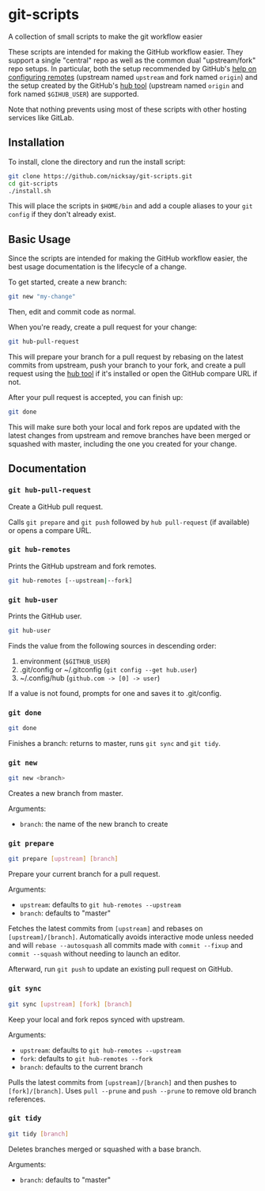 # git-scripts

A collection of small scripts to make the git workflow easier

These scripts are intended for making the GitHub workflow easier.
They support a single "central" repo as well as the common dual
"upstream/fork" repo setups.  In particular, both the setup recommended
by GitHub's [help on configuring remotes][] (upstream named `upstream`
and fork named `origin`) and the setup created by the GitHub's
[hub tool]() (upstream named `origin` and fork named `$GIHUB_USER`) are
supported.

Note that nothing prevents using most of these scripts with other
hosting services like GitLab.


## Installation

To install, clone the directory and run the install script:

```sh
git clone https://github.com/nicksay/git-scripts.git
cd git-scripts
./install.sh
```

This will place the scripts in `$HOME/bin` and add a couple aliases to
your `git config` if they don't already exist.


## Basic Usage

Since the scripts are intended for making the GitHub workflow easier,
the best usage documentation is the lifecycle of a change.

To get started, create a new branch:

```sh
git new "my-change"
```

Then, edit and commit code as normal.

When you're ready, create a pull request for your change:

```sh
git hub-pull-request
```

This will prepare your branch for a pull request by rebasing on the
latest commits from upstream, push your branch to your fork, and create
a pull request using the [hub tool][] if it's installed or open the
GitHub compare URL if not.

After your pull request is accepted, you can finish up:

```sh
git done
```

This will make sure both your local and fork repos are updated with the
latest changes from upstream and remove branches have been merged or
squashed with master, including the one you created for your change.


## Documentation

### `git hub-pull-request`

Create a GitHub pull request.

Calls `git prepare` and `git push` followed by `hub pull-request`
(if available) or opens a compare URL.


### `git hub-remotes`

Prints the GitHub upstream and fork remotes.

```sh
git hub-remotes [--upstream|--fork]
```

### `git hub-user`

Prints the GitHub user.

```sh
git hub-user
```

Finds the value from the following sources in descending order:
1. environment (`$GITHUB_USER`)
2. .git/config or ~/.gitconfig (`git config --get hub.user`)
3. ~/.config/hub (`github.com -> [0] -> user`)

If a value is not found, prompts for one and saves it to .git/config.

### `git done`

```sh
git done
```

Finishes a branch: returns to master, runs `git sync` and `git tidy`.

### `git new`

```sh
git new <branch>
```

Creates a new branch from master.

Arguments:
- `branch`: the name of the new branch to create

### `git prepare`

```sh
git prepare [upstream] [branch]
```

Prepare your current branch for a pull request.

Arguments:
- `upstream`: defaults to `git hub-remotes --upstream`
- `branch`: defaults to "master"

Fetches the latest commits from `[upstream]` and rebases on
`[upstream]/[branch]`. Automatically avoids interactive mode unless
needed and will `rebase --autosquash` all commits made with
`commit --fixup` and `commit --squash` without needing to launch an
editor.

Afterward, run `git push` to update an existing pull request on GitHub.

### `git sync`

```sh
git sync [upstream] [fork] [branch]
```

Keep your local and fork repos synced with upstream.

Arguments:
- `upstream`: defaults to `git hub-remotes --upstream`
- `fork`: defaults to `git hub-remotes --fork`
- `branch`: defaults to the current branch

Pulls the latest commits from `[upstream]/[branch]` and then pushes
to `[fork]/[branch]`.  Uses `pull --prune` and `push --prune` to remove
old branch references.

### `git tidy`

```sh
git tidy [branch]
```

Deletes branches merged or squashed with a base branch.

Arguments:
- `branch`: defaults to "master"



[help on configuring remotes]: https://help.github.com/articles/configuring-a-remote-for-a-fork/
[hub tool]: https://hub.github.com/
